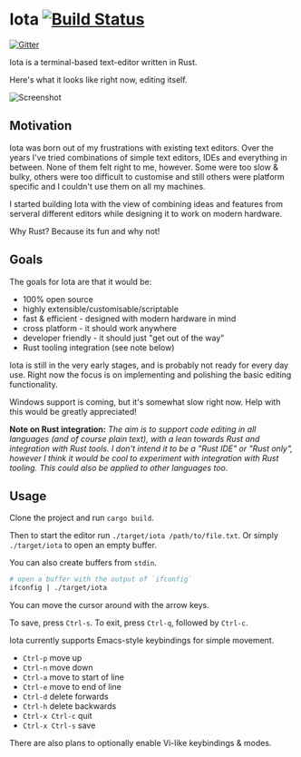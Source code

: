 # Iota [![Build Status](https://travis-ci.org/gchp/iota.svg?branch=master)](https://travis-ci.org/gchp/iota)

[![Gitter](https://badges.gitter.im/Join%20Chat.svg)](https://gitter.im/gchp/iota?utm_source=badge&utm_medium=badge&utm_campaign=pr-badge&utm_content=badge)

Iota is a terminal-based text-editor written in Rust.

Here's what it looks like right now, editing itself.

![Screenshot](https://raw.githubusercontent.com/gchp/iota/master/screenshot.png)

## Motivation

Iota was born out of my frustrations with existing text editors. Over the years I've tried
combinations of simple text editors, IDEs and everything in between. None of them felt right
to me, however. Some were too slow & bulky, others were too difficult to customise and still
others were platform specific and I couldn't use them on all my machines.

I started building Iota with the view of combining ideas and features from serveral different
editors while designing it to work on modern hardware.

Why Rust? Because its fun and why not!

## Goals

The goals for Iota are that it would be:

- 100% open source
- highly extensible/customisable/scriptable
- fast & efficient - designed with modern hardware in mind
- cross platform - it should work anywhere
- developer friendly - it should just "get out of the way"
- Rust tooling integration (see note below)

Iota is still in the very early stages, and is probably not ready for every day use.
Right now the focus is on implementing and polishing the basic editing functionality.

Windows support is coming, but it's somewhat slow right now. Help with this would
be greatly appreciated!

**Note on Rust integration:**
_The aim is to support code editing in all languages (and of course plain text),
with a lean towards Rust and integration with Rust tools. I don't intend it to
be a "Rust IDE" or "Rust only", however I think it would be cool to experiment with
integration with Rust tooling. This could also be applied to other languages too._

## Usage

Clone the project and run `cargo build`.

Then to start the editor run `./target/iota /path/to/file.txt`. Or simply `./target/iota`
to open an empty buffer.

You can also create buffers from `stdin`.

```bash
# open a buffer with the output of `ifconfig`
ifconfig | ./target/iota
```

You can move the cursor around with the arrow keys.

To save, press `Ctrl-s`.
To exit, press `Ctrl-q`, followed by `Ctrl-c`.

Iota currently supports Emacs-style keybindings for simple movement.

- `Ctrl-p` move up
- `Ctrl-n` move down
- `Ctrl-a` move to start of line
- `Ctrl-e` move to end of line
- `Ctrl-d` delete forwards
- `Ctrl-h` delete backwards
- `Ctrl-x Ctrl-c` quit
- `Ctrl-x Ctrl-s` save

There are also plans to optionally enable Vi-like keybindings & modes.
